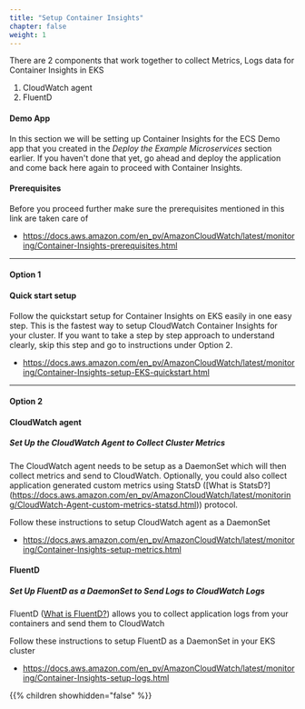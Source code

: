 ```yaml
---
title: "Setup Container Insights"
chapter: false
weight: 1
---
```


There are 2 components that work together to collect Metrics, Logs data for Container Insights in EKS

1. CloudWatch agent
2. FluentD

#### Demo App
In this section we will be setting up Container Insights for the ECS Demo app that you created in the *Deploy the Example Microservices* section earlier. If you haven't done that yet, go ahead and deploy the application and come back here again to proceed with Container Insights.

#### Prerequisites
Before you proceed further make sure the prerequisites mentioned in this link are taken care of

* https://docs.aws.amazon.com/en_pv/AmazonCloudWatch/latest/monitoring/Container-Insights-prerequisites.html

------------------------------------------------------------

#### Option 1
#### Quick start setup

Follow the quickstart setup for Container Insights on EKS easily in one easy step. This is the fastest way to setup CloudWatch Container Insights for your cluster. If you want to take a step by step approach to understand clearly, skip this step and go to instructions under Option 2.

* https://docs.aws.amazon.com/en_pv/AmazonCloudWatch/latest/monitoring/Container-Insights-setup-EKS-quickstart.html

------------------------------------------------------------

#### Option 2
#### CloudWatch agent
##### Set Up the CloudWatch Agent to Collect Cluster Metrics

The CloudWatch agent needs to be setup as a DaemonSet which will then collect metrics and send to CloudWatch. Optionally, you could also collect application generated custom metrics using StatsD ([What is StatsD?] (https://docs.aws.amazon.com/en_pv/AmazonCloudWatch/latest/monitoring/CloudWatch-Agent-custom-metrics-statsd.html)) protocol.

Follow these instructions to setup CloudWatch agent as a DaemonSet

* https://docs.aws.amazon.com/en_pv/AmazonCloudWatch/latest/monitoring/Container-Insights-setup-metrics.html


#### FluentD
##### Set Up FluentD as a DaemonSet to Send Logs to CloudWatch Logs

FluentD ([What is FluentD?](https://www.fluentd.org/)) allows you to collect application logs from your containers and send them to CloudWatch

Follow these instructions to setup FluentD as a DaemonSet in your EKS cluster

* https://docs.aws.amazon.com/en_pv/AmazonCloudWatch/latest/monitoring/Container-Insights-setup-logs.html 

{{% children showhidden="false" %}}
